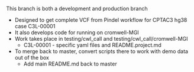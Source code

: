 This branch is both a development and production branch
* Designed to get complete VCF from Pindel workflow for CPTAC3 hg38 case C3L-00001
* It also develops code for running on cromwell-MGI
* Work takes place in testing/cwl_call and testing/cwl_call/cromwell-MGI
  * C3L-00001 - specific yaml files and README.project.md
* To merge back to master, convert scripts there to work with demo data out of the box
  * Add main README.md back to master
